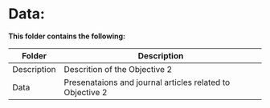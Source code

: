 # Data:

**This folder contains the following:**

Folder |  Description
--- | ---
Description | Descrition of the Objective 2
Data | Presenataions and journal articles related to Objective 2
